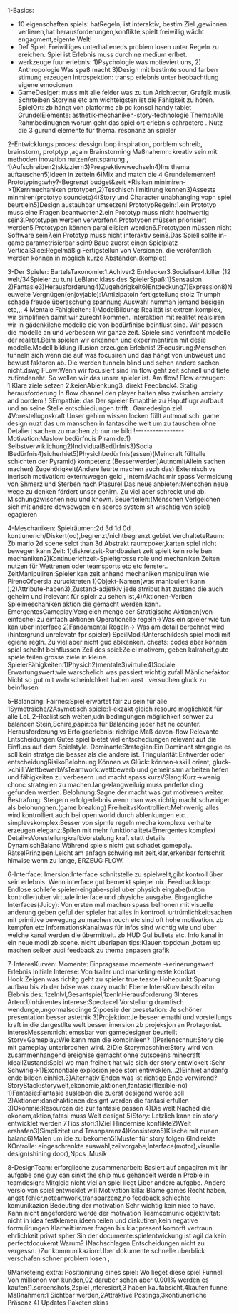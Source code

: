 1-Basics:
- 10 eigenschaften spiels:
hatRegeln, ist interaktiv, bestim Ziel ,gewinnen verlieren,hat herausforderungen,konflikte,spielt freiwillig,wächt engagment,eigente Welt!
- Def Spiel:
 Freiwilliges unterhalteneds problem losen unter Regeln zu ereichen. Spiel ist Erlebnis muss durch ne medium erlbet.
- werkzeuge fuur erlebnis: 1)Psychologie was motieviert uns, 2) Anthropologie Was spaß macht 3)Design mit bestimte sound farben stimung erzeugen
Introspektion: transp erlebnis unter beobachtiung eigene emocionen
- GameDesiger: muss mit alle felder was zu tun
 Arichtectur, Grafgik musik Schrteiben Storyine etc am wichteigsten ist die Fähigkeit zu hören.
SpielOrt: zb hängt von platforme ab pc konsol handy tablet
GrundelElemente: asthetik-mechaniken-story-technologie 
Thema:Alle Rahmbedinugnen worum geht das spiel ort erlebnis cahractere . Nutz die 3 gurund elemente für thema. resonanz an spieler

2-Entwicklungs proces:
 dessign loop inspiration, porblem schreib, brainstorm, protptyp ,again
Brainstorming Maßnahemn: kreativ sein mit methoden inovation nutzen/entspanung , 1)Aufschreiben2)skizziern3)Prespektivwwechseln4)Ins thema auftauschen5)ideen in zetteln
6)Mix and match die 4 Grundelementen! 
Prototyping:why?-Begrenzt budget&zeit +Risiken minimiren->1)Kernmechaniken prtotypen,2)Teschisch limitirung kennen3)Assests minmiren(prototyp soundetc)4)Story und Character unabhanging vopn spiel beurtieln5)Design austauhbar umsetzen!
PrototypRegeln:1.ein Prototyp muss eine Fragen beantworten2.ein Prototyp muss nicht hochwertig sein3.Prototypen werden verworfen4.Prototypen müssen priorisiert werden5.Prototypen können parallelisiert werden6.Prototypen müssen nicht Software sein7.ein Prototyp muss nicht interaktiv sein8.Das Spiell sollte in-game parametrisierbar sein9.Baue zuerst einen Spielplatz
VerticalSlice:Regelmäßig Fertigstellun von Versionen, die veröfentlich werden können in möglich kurze Abständen.(komplet)

3-Der Spieler:
BartelsTaxonomie:1.Achiver2.Entdecker3.Socialiser4.killer  (12 welt/34Spieler zu tun)
LeBlanc klass des SpielerSpaß:1)Sensasion 2)Fantasie3)Herausforderung4)Zugehörigkeit6)Entdeckung7)Expression8)Neuwelte
Vergnügen(enjoyjable):1Antizipatoin fertigstellung stolz Triumph schade freude überaschung spannung Auswahl humman jemand besigen etc,,,
4 Mentale Fähigkeiten:
1)ModelBildung:
Realität ist extrem komplex, wir simplifiren damit wir zurecht kommen. Interaktion mit realitet realsiiren wir in gädenkilche modelle die von bedürfinise beinflust sind. Wir passen die modelle an und verbesern wir ganze zeit. 
Spiele sind verinfacht modelle der realitet.Beim spielen wir erkennen und experimentiren mit desie modelle.Modell bildung illusion erzeugen Erlebnis!
2Focusirung:Menschen tunneln sich wenn die auf was focusiren und das hängt von unbweust und bewust faktoren ab. Die werden tunneln blind und sehen andere sachen nicht.dswg
FLow:Wenn wir focusiert sind im flow geht zeit schnell und tiefe zufiredeneht. So wollen wir das unser spieler ist. Am flow!
Flow erzeugen: 1.Klare ziele setzen 2.keienAblenkung3. direkt Feedback4. Statig herausforderung In flow channel den player halten also zwischen anxiety and bordem !
3Empathie: das Der spieler Emapthie zu Haputfiugr aufbaut und an seine Stelle entschiediungen trifft . Gamedesign ziel
4Vorestellugnskraft:Unser gehirn wissen locken füllt autmoatisch. game design nuzt das um manschen in fantascihe welt um zu tauschen ohne Detaliert sachen zu machen zb nur ne bild !-----------------
Motivation:Maslow bedürfnuis Piramide:1) Selbstverwiklichung2)IndividualBedürfnis3)Socia lBedürfnis4)sicherhiet5)Physichbedürfnis(essen)(Meincraft fülltalle schichten der Pyramid)
kompetenz (Besserwerden)Autnomi(Allein sachen machen) Zugehörigkeit(Andere leurte machen auch das)
Externisch vs Inerisch motivation: extern:wegen geld , Intern:Macht mir spass
Vermeidung von Shmerz und Sterben nach Plasure!
Das neue anbieten:Menschen neue wege zu denken fördert unser gehirn. Zu viel aber schreckt und ab. Mischungzwischen neu und known.
Beuerteilen:(Menschen Verlgeichen sich mit andere dewsewgen ein scores system sit wischtig von spiel) egagieren

4-Meschaniken:
Spielräumen:2d 3d 1d 0d , kontiunerich/Diskert(od),begrenzt/nichtbegrenzt gebiet
VerchalteteRaum: Zb mario 2d scene selct than 3d
Abstrakt raum:poker,karten spiel nicht bewegen kann 
Zeit: 1)diskretzeit-Rundbasiert zeit spielt kein rolle ben mechaniken2)Kontinuerichzeit-Spieltgrosse role und mechaniken Zeiten nutzen für Wettrenen oder teamsports etc etc fenster..
ZeitManipuliren:Spieler kan zeit anhand mechaniken manipuliren wie PirencOfpersia zurucktreten
1)Objekt-Namen(was manipuliert kann ),2)Attribute-haben3),Zustand-adjetkiv jede atrribut hat zustand die auch geheim und irelevant für spielr zu sehen ist,4)Aktionen-Verben Spielmeschaniken aktion die gemacht werden kann.
EmergentesGameplay:Vergleich menge der Stratigische Aktionen(von einfache) zu einfach aktionen
Operationelle regeln->Was ein spieler wie tun kan uber interface 2)Fandamental Regeln-> Was am detail berechnet wird (hintergrund unrelevatn fpr spieler)
SpeilModi:Unterschildesh spiel modi mit egiene regln. Zu viel aber nicht gud ablkenken.
cheats: codes aber können spiel schelht beinflussen
Zeil des spiel:Zeiel motivern, geben kalraheit,gute spiele teilen grosse ziele in kleine.
SpielerFähigkeiten:1)Physich2)mentale3)virtulle4)Sociale
Erwartungswert:wie warschelich was passiert wichtig zufall
Mänlichefaktor: Nicht so gut mit wahrscheinlchkeit haben anst . versuchen gluck zu beinflusen


5-Balancing:
Fairnes:Spiel erwartet fair zu sein für alle
1Symetrsiche/2Asymetisch spiele:1-ekzakt gleich resourc moglichkeit für alle LoL,2-Realistisch welten,udn bedingungen möglichkeit schwer zu balancen 
Stein,Schire,papir:bs für Balancing jeder hat ne counter.
Herausforderung vs Erfolgserlebnis: richtige Maß davon-flow
Relevante Entscheidungen:Gutes spiel bietet viel entschediungen  relevant auf die Einfluss auf dem Spielstyle.
DominanteStrategien:Ein Dominant stragegie es soll kein stratge die besser als die andere ist.
Tringularität:Entwerder oder entscheidungRisikoBelohnung
Können vs Glück: können->skill orient, gluck->chill
WettbewerbVsTeamwork:wettbewerb und gemeinsam arbeiten hefen und fähigkeiten zu verbesern und macht spass
kurzVSlang:Kurz->wenig chonc strategien zu machen.lang->langweiluig muss perfetke ding gefunden werden.
Belohnung:Sagne der macht was gut motiveren weiter.
Bestrafung: Steigern erfolgerlebnis wenn man was richtig macht schwiriger als belohungnen.(game breaking)
FreiheitvsKontrolliert:Mehrwenig alles wird kontrolliert auch bei open world durch ablenkungen etc..
simplevskomplex:Besser von sipmle regeln mecha komplexe verhalte erzeugen
eleganz:Spilen mit mehr funktionalitet+Emergentes komplexi
DetailvsVorestellungkraft:Vorstelung kraft statt details 
DynamischBalanc:Während spiels nicht gut schadet gamepaly.
RätselPrinzipen:Leicht am anfagn schwirig mit zeit,klar,erkenbar fortschrit hinwise wenn zu lange, ERZEUG FLOW.

6-Interface:
Imersion:Interface schnitstelle zu spielwellt,gibt kontroll über sein erlebnis. Wenn interface gut bemerkt spiepel nix.
Feedbackloop: Endlose schilefe spieler-eingabe-spiel uber physich eingabe(buton kontroller)uber virtuale interface  und physiche ausgabe.
Eingangliche Interfaces(Juicy): Von ersten mal machen spass
 belhonen mit visuelle anderung geben geful der spieler hat alles in kontrool.
urtrümlichkeit:sachen mit primitive bewegung zu machen touch etc sind oft hohe motivation. zb kempfen etc
InformationsKanal:was für infos sind wichtig wie und uber welche kanal werden die übermittelt. zb HUD GuI bullets etc.
Info kanal in ein neue modi zb.scene.  nicht uberlapen
tips:Klauen topdown ,botem up machen selber audi feedback zu thema anpasen grafik


7-InteresKurven:
Momente: Einpragsame moemente ->erinerungswert Erlebnis
Initiale Interese: Von trailer und marketing erste kontkat
Hook:Zeigen was richitg geht zu spieler true teaste
Hohepunkt:Spanung aufbau bis zb der böse was crazy macht
Ebene IntersKurv:beschreibn Elebnis des: 1zelnlvl,Gesantspiel,1zenlnHerausforderung
3Interes Arten:1)Inhärentes interese:Spectacel Vorstellung dramtisch wendunge,ungormalscdinge 
 2)poesie der presetation: Je schöner presentation besser astethik
3)Projektion:Je beseer emathi und vorstellungs kraft in die dargestllte welt besser imersion zb projeksjon an Protagonist.
InteresMessen:nicht emssbar von gamedesigner beurteilt
Story+Gameplay:Wie kann man die kombinieen?
1)Perlenschnur:Story die mit gameplay unterbrochen wird.
2)Die Storymaschine:Story wird von zusammenhangend ereignise gemacht ohne cutsceens minecraft
IdeallZustand:Spiel wo man freiheit hat wie sich der story  entwickelt :Sehr Schwirig->1)Exonontiale explosion jede stori entiwcklen...2)Einhiet andanfg ende bilden einhiet.3)Alternativ Enden was ist richtige Ende verwirend?
StoryStack:storywelt,ekonomie,aktionen,fantasie(flexible-no)
1)Fantasie:Fantasie ausleben die zuerst desigend werde soll
2)Aktionen:danchaktionen designt werden die fantasi erfullen
3)Okonmie:Resourcen die zur fantasie passen
4)Die welt:Nached die okonom,aktion,fatasi muss Welt designt
5)Story: Letzlich kann ein story entwicklet werden 
7Tips stori:1)Ziel Hindernise konflikte2)Welt ershafen3)Simplizitet und Trasnparenz4)Konsistezn5)Klische mit nueen balanc6)Malen um ide zu bekomen5)Muster für story folgen
6Indirekte KOntrolle: eingeschrenkte auswahl,zeilvorgabe,Interface(motor),visualle design(shining door),Npcs ,Musik


8-DesignTeam:
erforglieche zusammenarbeit:
Basiert auf angagiren mit ihr aufgabe 
one  guy can sinkt the ship mus gehandelt werde n
Proble in teamdesign:
Mitgleid nicht viel an spiel liegt
Liber andere aufgabe.
Andere versio von spiel entwicklet will
Motivation killa: Blame games
Recht haben, angst fehler,noteamwork,transparzenz,no feedback,schlechte komunikazion
Bedeuting der motivation
Sehr wichtig kein nice to have. Kann nicht angeforderd werde der motivation 
Teamcomunic objektivitat:
nicht in idea festklemen,ideen teilen und diskutiren,kein negative formulirungen
Klarheit:immer fragen bis klar,present komorft vertraun ehrlichkeit privat spher
Sin der documente:spielentwickung ist agil da kein perfectdocukemt.Warum?
)Nachschlagen:Entscheidungen nicht zu vergessn.
)Zur kommunikazion:Uber dokumente schnelle uberblick verschafen schner problem losen ,


9Marketeing extra:
Positionirung eines spiel: Wo lieget diese spiel
Funnel: Von millionon von kunden,02 daruber sehen aber 0.001% werden es kaufen!1.screenshots,2spiel ,nteresiert,3 haben kaufabsicht,4kaufen
funnel Maßnahmen:1 Sichtbar werden,2Attraktive Postings,3kontiunerliche Präsenz 4) Updates Paketen skins
